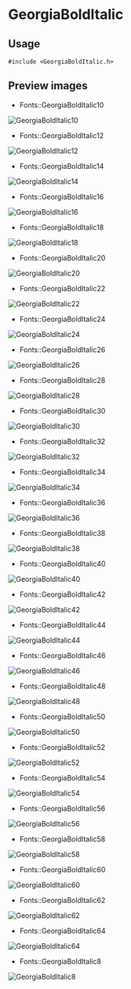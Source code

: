 GeorgiaBoldItalic
==========

Usage
------

    #include <GeorgiaBoldItalic.h>

Preview images
--------------
* Fonts::GeorgiaBoldItalic10 

![GeorgiaBoldItalic10](https://raw.githubusercontent.com/DisplayCore/GeorgiaBoldItalic/master/Preview/GeorgiaBoldItalic10.png)

* Fonts::GeorgiaBoldItalic12 

![GeorgiaBoldItalic12](https://raw.githubusercontent.com/DisplayCore/GeorgiaBoldItalic/master/Preview/GeorgiaBoldItalic12.png)

* Fonts::GeorgiaBoldItalic14 

![GeorgiaBoldItalic14](https://raw.githubusercontent.com/DisplayCore/GeorgiaBoldItalic/master/Preview/GeorgiaBoldItalic14.png)

* Fonts::GeorgiaBoldItalic16 

![GeorgiaBoldItalic16](https://raw.githubusercontent.com/DisplayCore/GeorgiaBoldItalic/master/Preview/GeorgiaBoldItalic16.png)

* Fonts::GeorgiaBoldItalic18 

![GeorgiaBoldItalic18](https://raw.githubusercontent.com/DisplayCore/GeorgiaBoldItalic/master/Preview/GeorgiaBoldItalic18.png)

* Fonts::GeorgiaBoldItalic20 

![GeorgiaBoldItalic20](https://raw.githubusercontent.com/DisplayCore/GeorgiaBoldItalic/master/Preview/GeorgiaBoldItalic20.png)

* Fonts::GeorgiaBoldItalic22 

![GeorgiaBoldItalic22](https://raw.githubusercontent.com/DisplayCore/GeorgiaBoldItalic/master/Preview/GeorgiaBoldItalic22.png)

* Fonts::GeorgiaBoldItalic24 

![GeorgiaBoldItalic24](https://raw.githubusercontent.com/DisplayCore/GeorgiaBoldItalic/master/Preview/GeorgiaBoldItalic24.png)

* Fonts::GeorgiaBoldItalic26 

![GeorgiaBoldItalic26](https://raw.githubusercontent.com/DisplayCore/GeorgiaBoldItalic/master/Preview/GeorgiaBoldItalic26.png)

* Fonts::GeorgiaBoldItalic28 

![GeorgiaBoldItalic28](https://raw.githubusercontent.com/DisplayCore/GeorgiaBoldItalic/master/Preview/GeorgiaBoldItalic28.png)

* Fonts::GeorgiaBoldItalic30 

![GeorgiaBoldItalic30](https://raw.githubusercontent.com/DisplayCore/GeorgiaBoldItalic/master/Preview/GeorgiaBoldItalic30.png)

* Fonts::GeorgiaBoldItalic32 

![GeorgiaBoldItalic32](https://raw.githubusercontent.com/DisplayCore/GeorgiaBoldItalic/master/Preview/GeorgiaBoldItalic32.png)

* Fonts::GeorgiaBoldItalic34 

![GeorgiaBoldItalic34](https://raw.githubusercontent.com/DisplayCore/GeorgiaBoldItalic/master/Preview/GeorgiaBoldItalic34.png)

* Fonts::GeorgiaBoldItalic36 

![GeorgiaBoldItalic36](https://raw.githubusercontent.com/DisplayCore/GeorgiaBoldItalic/master/Preview/GeorgiaBoldItalic36.png)

* Fonts::GeorgiaBoldItalic38 

![GeorgiaBoldItalic38](https://raw.githubusercontent.com/DisplayCore/GeorgiaBoldItalic/master/Preview/GeorgiaBoldItalic38.png)

* Fonts::GeorgiaBoldItalic40 

![GeorgiaBoldItalic40](https://raw.githubusercontent.com/DisplayCore/GeorgiaBoldItalic/master/Preview/GeorgiaBoldItalic40.png)

* Fonts::GeorgiaBoldItalic42 

![GeorgiaBoldItalic42](https://raw.githubusercontent.com/DisplayCore/GeorgiaBoldItalic/master/Preview/GeorgiaBoldItalic42.png)

* Fonts::GeorgiaBoldItalic44 

![GeorgiaBoldItalic44](https://raw.githubusercontent.com/DisplayCore/GeorgiaBoldItalic/master/Preview/GeorgiaBoldItalic44.png)

* Fonts::GeorgiaBoldItalic46 

![GeorgiaBoldItalic46](https://raw.githubusercontent.com/DisplayCore/GeorgiaBoldItalic/master/Preview/GeorgiaBoldItalic46.png)

* Fonts::GeorgiaBoldItalic48 

![GeorgiaBoldItalic48](https://raw.githubusercontent.com/DisplayCore/GeorgiaBoldItalic/master/Preview/GeorgiaBoldItalic48.png)

* Fonts::GeorgiaBoldItalic50 

![GeorgiaBoldItalic50](https://raw.githubusercontent.com/DisplayCore/GeorgiaBoldItalic/master/Preview/GeorgiaBoldItalic50.png)

* Fonts::GeorgiaBoldItalic52 

![GeorgiaBoldItalic52](https://raw.githubusercontent.com/DisplayCore/GeorgiaBoldItalic/master/Preview/GeorgiaBoldItalic52.png)

* Fonts::GeorgiaBoldItalic54 

![GeorgiaBoldItalic54](https://raw.githubusercontent.com/DisplayCore/GeorgiaBoldItalic/master/Preview/GeorgiaBoldItalic54.png)

* Fonts::GeorgiaBoldItalic56 

![GeorgiaBoldItalic56](https://raw.githubusercontent.com/DisplayCore/GeorgiaBoldItalic/master/Preview/GeorgiaBoldItalic56.png)

* Fonts::GeorgiaBoldItalic58 

![GeorgiaBoldItalic58](https://raw.githubusercontent.com/DisplayCore/GeorgiaBoldItalic/master/Preview/GeorgiaBoldItalic58.png)

* Fonts::GeorgiaBoldItalic60 

![GeorgiaBoldItalic60](https://raw.githubusercontent.com/DisplayCore/GeorgiaBoldItalic/master/Preview/GeorgiaBoldItalic60.png)

* Fonts::GeorgiaBoldItalic62 

![GeorgiaBoldItalic62](https://raw.githubusercontent.com/DisplayCore/GeorgiaBoldItalic/master/Preview/GeorgiaBoldItalic62.png)

* Fonts::GeorgiaBoldItalic64 

![GeorgiaBoldItalic64](https://raw.githubusercontent.com/DisplayCore/GeorgiaBoldItalic/master/Preview/GeorgiaBoldItalic64.png)

* Fonts::GeorgiaBoldItalic8 

![GeorgiaBoldItalic8](https://raw.githubusercontent.com/DisplayCore/GeorgiaBoldItalic/master/Preview/GeorgiaBoldItalic8.png)

